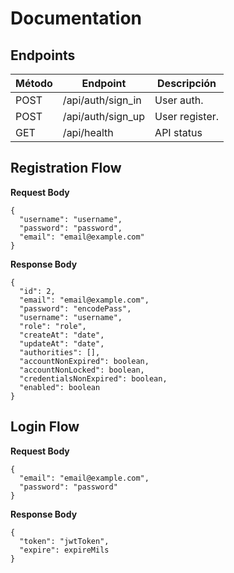 # Documentation

## Endpoints

| Método | Endpoint         | Descripción    |
| ------ | ---------------- | -------------- |
| POST   | /api/auth/sign_in| User auth.     |
| POST   | /api/auth/sign_up| User register. |
| GET    | /api/health      | API status     |

## Registration Flow

**Request Body**

```
{
  "username": "username",
  "password": "password",
  "email": "email@example.com"
}
```

**Response Body**

```
{
  "id": 2,
  "email": "email@example.com",
  "password": "encodePass",
  "username": "username",
  "role": "role",
  "createAt": "date",
  "updateAt": "date",
  "authorities": [],
  "accountNonExpired": boolean,
  "accountNonLocked": boolean,
  "credentialsNonExpired": boolean,
  "enabled": boolean
}
```

## Login Flow

**Request Body**

```
{
  "email": "email@example.com",
  "password": "password"
}
```

**Response Body**

```
{
  "token": "jwtToken",
  "expire": expireMils
}
```
